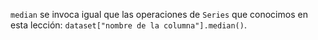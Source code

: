 `median` se invoca igual que las operaciones de `Series` que conocimos en esta lección: `dataset["nombre de la columna"].median()`. 
